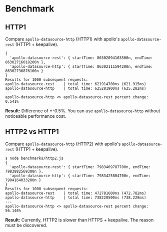 # Benchmark

## HTTP1

Compare `apollo-datasource-http` (HTTP1) with apollo's `apollo-datasource-rest`  (HTTP1 + keepalive).

```
{
  'apollo-datasource-rest': { startTime: 86302094103500n, endTime: 86302716018200n },
  'apollo-datasource-http': { startTime: 86302111594200n, endTime: 86302736876100n }
}
Results for 1000 subsequent requests: 
apollo-datasource-rest    | total time: 621914700ns (621.915ms)
apollo-datasource-http    | total time: 625281900ns (625.282ms)
---
apollo-datasource-http <> apollo-datasource-rest percent change: 0.541%
```

**Result:** Difference of +-0.5%. You can use `apollo-datasource-http` without noticeable performance cost.

## HTTP2 vs HTTP1

Compare `apollo-datasource-http` (HTTP2) with apollo's `apollo-datasource-rest` (HTTP1 + keepalive).

```
❯ node benchmarks/http2.js
{
  'apollo-datasource-rest': { startTime: 7983409787700n, endTime: 7983882569300n },
  'apollo-datasource-http': { startTime: 7983425804700n, endTime: 7984164033200n }
}
Results for 1000 subsequent requests: 
apollo-datasource-rest    | total time: 472781600ns (472.782ms)
apollo-datasource-http    | total time: 738228500ns (738.228ms)
---
apollo-datasource-http <> apollo-datasource-rest percent change: 56.146%
```

**Result:** Currently, HTTP2 is slower than HTTPS + keepalive. The reason must be discovered. 
